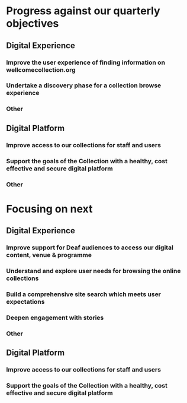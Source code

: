 # Progress against our quarterly objectives
## Digital Experience
### Improve the user experience of finding information on wellcomecollection.org


### Undertake a discovery phase for a collection browse experience




### Other


## Digital Platform
### Improve access to our collections for staff and users


### Support the goals of the Collection with a healthy, cost effective and secure digital platform


### Other



# Focusing on next
## Digital Experience
### Improve support for Deaf audiences to access our digital content, venue & programme

### Understand and explore user needs for browsing the online collections


### Build a comprehensive site search which meets user expectations


### Deepen engagement with stories


### Other



## Digital Platform
### Improve access to our collections for staff and users


### Support the goals of the Collection with a healthy, cost effective and secure digital platform
